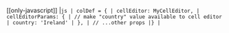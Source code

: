 [[only-javascript]]
|`js | colDef = { | cellEditor: MyCellEditor, | cellEditorParams: { | // make "country" value available to cell editor | country: 'Ireland' | }, | // ...other props |} |`
